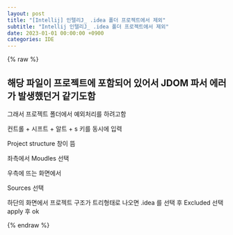 ```yaml
---
layout: post
title: "[Intellij] 인텔리J_ .idea 폴더 프로젝트에서 제외"
subtitle: "Intellij 인텔리J_ .idea 폴더 프로젝트에서 제외"
date: 2023-01-01 00:00:00 +0900
categories: IDE
---
```

{% raw %}
## 해당 파일이 프로젝트에 포함되어 있어서 JDOM 파서 에러가 발생했던거 같기도함  
   그래서 프로젝트 폴더에서 예외처리를 하려고함  
  
컨트롤 + 시프트 + 알트  + s 키를 동시에 입력  
  
Project structure 창이 뜸  
  
좌측에서 Moudles 선택  
  
우측에 뜨는 화면에서  
  
Sources 선택  
  
하단의 화면에서 프로젝트 구조가 트리형태로 나오면 .idea 를 선택 후 Excluded 선택  
apply 후 ok                                                                           

{% endraw %}
